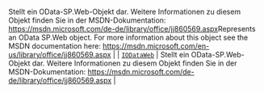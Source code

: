 <span data-ttu-id="7369d-p108">Stellt ein OData-SP.Web-Objekt dar. Weitere Informationen zu diesem Objekt finden Sie in der MSDN-Dokumentation: https://msdn.microsoft.com/de-de/library/office/jj860569.aspx</span><span class="sxs-lookup"><span data-stu-id="7369d-p108">Represents an OData SP.Web object. For more information about this object see the MSDN documentation here: https://msdn.microsoft.com/en-us/library/office/jj860569.aspx</span></span>  |
| [`IODataWeb`](./sp-odata-types/iodataweb.md)   | Stellt ein OData-SP.Web-Objekt dar. Weitere Informationen zu diesem Objekt finden Sie in der MSDN-Dokumentation: https://msdn.microsoft.com/de-de/library/office/jj860569.aspx  |






